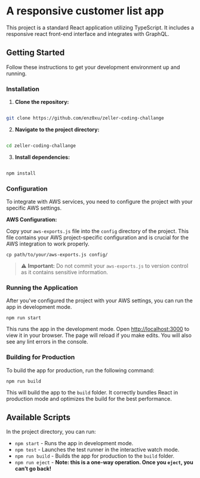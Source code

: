 # A responsive customer list app

This project is a standard React application utilizing TypeScript. It includes a responsive react front-end interface and integrates with GraphQL.

## Getting Started

Follow these instructions to get your development environment up and running.

### Installation

1.  **Clone the repository:**

```sh

git clone https://github.com/enz0xu/zeller-coding-challange

```

2.  **Navigate to the project directory:**

```sh

cd zeller-coding-challange

```

3.  **Install dependencies:**

```sh

npm install

```

### Configuration

To integrate with AWS services, you need to configure the project with your specific AWS settings.

**AWS Configuration:**

Copy your `aws-exports.js` file into the `config` directory of the project. This file contains your AWS project-specific configuration and is crucial for the AWS integration to work properly.

`cp path/to/your/aws-exports.js config/`

> ⚠️ **Important:** Do not commit your `aws-exports.js` to version control as it contains sensitive information.

### Running the Application

After you've configured the project with your AWS settings, you can run the app in development mode.

`npm run start`

This runs the app in the development mode. Open [http://localhost:3000](http://localhost:3000/) to view it in your browser. The page will reload if you make edits. You will also see any lint errors in the console.

### Building for Production

To build the app for production, run the following command:

`npm run build`

This will build the app to the `build` folder. It correctly bundles React in production mode and optimizes the build for the best performance.

## Available Scripts

In the project directory, you can run:

- `npm start` - Runs the app in development mode.
- `npm test` - Launches the test runner in the interactive watch mode.
- `npm run build` - Builds the app for production to the `build` folder.
- `npm run eject` - **Note: this is a one-way operation. Once you `eject`, you can’t go back!**
